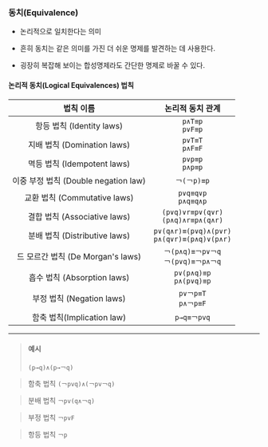 ### 동치(Equivalence)

- 논리적으로 일치한다는 의미

- 흔히 동치는 같은 의미를 가진 더 쉬운 명제를 발견하는 데 사용한다.

- 굉장히 복잡해 보이는 합성명제라도 간단한 명제로 바꿀 수 있다.

#### 논리적 동치(Logical Equivalences) 법칙

|              법칙 이름               |                논리적 동치 관계                 |
| :----------------------------------: | :---------------------------------------------: |
|      항등 법칙 (Identity laws)       |               `p∧T≡p`<br/>`p∨F≡p`               |
|     지배 법칙 (Domination laws)      |               `p∨T≡T`<br/>`p∧F≡F`               |
|     멱등 법칙 (Idempotent laws)      |               `p∨p≡p`<br/>`p∧p≡p`               |
| 이중 부정 법칙 (Double negation law) |                   `￢(￢p)≡p`                   |
|     교환 법칙 (Commutative laws)     |             `p∨q≡q∨p`<br/>`p∧q≡q∧p`             |
|     결합 법칙 (Associative laws)     |     `(p∨q)∨r≡p∨(q∨r)`<br/>`(p∧q)∧r≡p∧(q∧r)`     |
|    분배 법칙 (Distributive laws)     | `p∨(q∧r)≡(p∨q)∧(p∨r)`<br/>`p∧(q∨r)≡(p∧q)∨(p∧r)` |
|  드 모르간 법칙 (De Morgan's laws)   |     `￢(p∧q)≡￢p∨￢q`<br/>`￢(p∨q)≡￢p∧￢q`     |
|     흡수 법칙 (Absorption laws)      |           `p∨(p∧q)≡p`<br/>`p∧(p∨q)≡p`           |
|      부정 법칙 (Negation laws)       |             `p∨￢p≡T`<br/>`p∧￢p≡F`             |
|      함축 법칙(Implication law)      |                   `p→q≡￢pvq`                   |

---

> #### 예시
>
> `(p→q)∧(p→￢q)`

> 함축 법칙
> `(￢pvq)∧(￢pv￢q)`

> 분배 법칙
> `￢pv(q∧￢q)`

> 부정 법칙
> `￢pvF`

> 항등 법칙
> `￢p`

